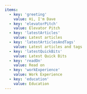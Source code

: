 ```yaml
---
items:
  - key: 'greeting'
    value: Hi, I'm Dave
  - key: 'elevatorPitch'
    value: Elevator Pitch
  - key: 'latestArticles'
    value: Latest articles
  - key: 'latestArticlesAndTags'
    value: Latest articles and tags
  - key: 'latestQuickBits'
    value: Latest Quick Bits
  - key: 'readOn'
    value: Read on
  - key: 'workExperience'
    value: Work Experience
  - key: 'education'
    value: Education
---
```

